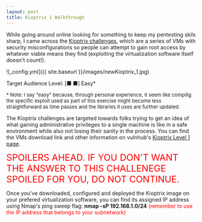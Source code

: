 ```yaml
---
layout: post
title: Kioptrix 1 Walkthrough
---
```


While going around online looking for something to keep my pentesting skils sharp, I came across the [Kioptrix challenges](http://www.kioptrix.com/blog/), which are a series of VMs with security misconfigurations so people can attempt to gain root access by whatever viable means they find (exploiting the virtualization software itself doesn't count!).

![_config.yml]({{ site.baseurl }}/images/newKioptrix_1.jpg)

Target Audience Level: [■ ■] Easy*

<font size="-1">* Note: I say "easy" because, through personal experience, it seem like compilig the specific exploit used as part of this exercise might become  less straightforward as time passes and the libraries it uses are further updated.</font>

The Kioptrix challenges are targeted towards folks trying to get an idea of what gaining administrative privileges to a single machine is like in a safe environment while also not losing their sanity in the process. You can find the VMs download link and other information on vulnhub's [Kioptrix Level 1 page](https://www.vulnhub.com/entry/kioptrix-level-1-1,22/).

<font style="color:red" style="bold" size="+2">SPOILERS AHEAD. IF YOU DON'T WANT THE ANSWER TO THIS CHALLENEGE SPOILED FOR YOU, DO NOT CONTINUE.</font>

Once you've downloaded, configured and deployed the Kioptrix image on your prefered virtualization software, you can find its assigned IP address using Nmap's ping sweep flag: __nmap -sP 192.168.1.0/24__ <span style="color:red">(remember to use the IP address that belongs to your subnetwork)</span>
